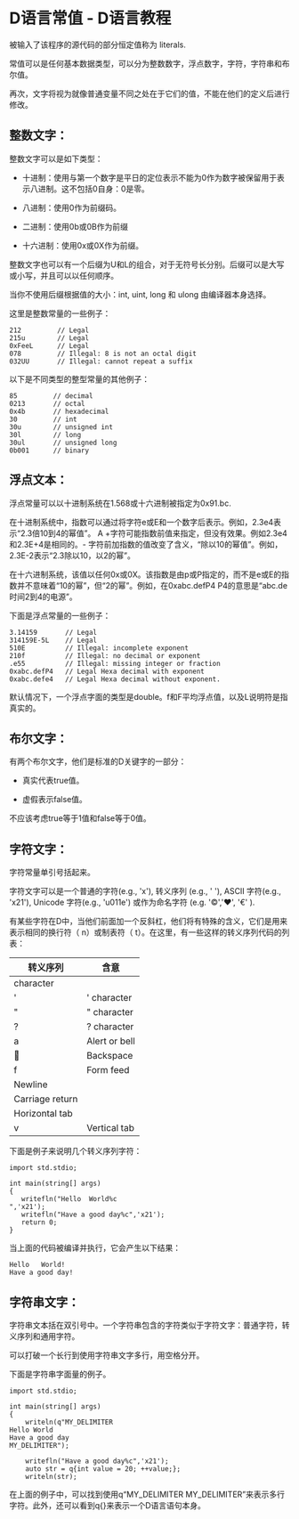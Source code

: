 # D语言常值 - D语言教程

被输入了该程序的源代码的部分恒定值称为 literals.

常值可以是任何基本数据类型，可以分为整数数字，浮点数字，字符，字符串和布尔值。

再次，文字将视为就像普通变量不同之处在于它们的值，不能在他们的定义后进行修改。

## 整数文字：

整数文字可以是如下类型：

*   十进制：使用与第一个数字是平日的定位表示不能为0作为数字被保留用于表示八进制。这不包括0自身：0是零。

*   八进制：使用0作为前缀码。

*   二进制：使用0b或0B作为前缀

*   十六进制：使用0x或0X作为前缀。

整数文字也可以有一个后缀为U和L的组合，对于无符号长分别。后缀可以是大写或小写，并且可以以任何顺序。

当你不使用后缀根据值的大小：int, uint, long 和 ulong 由编译器本身选择。

这里是整数常量的一些例子：

```
212         // Legal
215u        // Legal
0xFeeL      // Legal
078         // Illegal: 8 is not an octal digit
032UU       // Illegal: cannot repeat a suffix
```

以下是不同类型的整型常量的其他例子：

```
85         // decimal
0213       // octal
0x4b       // hexadecimal
30         // int
30u        // unsigned int
30l        // long
30ul       // unsigned long
0b001      // binary
```

## 浮点文本：

浮点常量可以以十进制系统在1.568或十六进制被指定为0x91.bc.

在十进制系统中，指数可以通过将字符e或E和一个数字后表示。例如，2.3e4表示“2.3倍10到4的幂值”。 A +字符可能指数前值来指定，但没有效果。例如2.3e4和2.3E+4是相同的。- 字符前加指数的值改变了含义，“除以10的幂值”。例如，2.3E-2表示“2.3除以10，以2的幂”。

在十六进制系统，该值以任何0x或0X。该指数是由p或P指定的，而不是e或E的指数并不意味着“10的幂”，但“2的幂”。例如，在0xabc.defP4 P4的意思是“abc.de时间2到4的电源”。

下面是浮点常量的一些例子：

```
3.14159       // Legal
314159E-5L    // Legal
510E          // Illegal: incomplete exponent
210f          // Illegal: no decimal or exponent
.e55          // Illegal: missing integer or fraction
0xabc.defP4   // Legal Hexa decimal with exponent
0xabc.defe4   // Legal Hexa decimal without exponent.
```

默认情况下，一个浮点字面的类型是double。f和F平均浮点值，以及L说明符是指真实的。

## 布尔文字：

有两个布尔文字，他们是标准的D关键字的一部分：

*   真实代表true值。

*   虚假表示false值。

不应该考虑true等于1值和false等于0值。

## 字符文字：

字符常量单引号括起来。

字符文字可以是一个普通的字符(e.g., 'x'), 转义序列 (e.g., ' '), ASCII 字符(e.g., 'x21'), Unicode 字符(e.g., 'u011e') 或作为命名字符 (e.g. '©','♥', '€' ).

有某些字符在D中，当他们前面加一个反斜杠，他们将有特殊的含义，它们是用来表示相同的换行符（ n）或制表符（ t）。在这里，有一些这样的转义序列代码的列表：

| 转义序列 | 含意 |
| --- | --- |
 character |
| ' | ' character |
| " | " character |
| ? | ? character |
| a | Alert or bell |
|  | Backspace |
| f | Form feed |
 Newline |
 Carriage return |
 Horizontal tab |
| v | Vertical tab |

下面是例子来说明几个转义序列字符：

```
import std.stdio;

int main(string[] args)
{
   writefln("Hello	World%c
",'x21');
   writefln("Have a good day%c",'x21');
   return 0;
}
```

当上面的代码被编译并执行，它会产生以下结果：

```
Hello   World!
Have a good day!

```

## 字符串文字：

字符串文本括在双引号中。一个字符串包含的字符类似于字符文字：普通字符，转义序列和通用字符。

可以打破一个长行到使用字符串文字多行，用空格分开。

下面是字符串字面量的例子。

```
import std.stdio;

int main(string[] args)
{
    writeln(q"MY_DELIMITER
Hello World
Have a good day
MY_DELIMITER");

    writefln("Have a good day%c",'x21');
    auto str = q{int value = 20; ++value;};
    writeln(str);
```

在上面的例子中，可以找到使用q“MY_DELIMITER MY_DELIMITER”来表示多行字符。此外，还可以看到q{}来表示一个D语言语句本身。

 